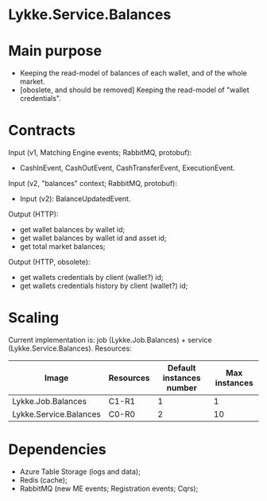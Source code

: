 # Lykke.Service.Balances 

# Main purpose

  - Keeping the read-model of balances of each wallet, and of the whole market.
  - [oboslete, and should be removed] Keeping the read-model of "wallet credentials".

# Contracts

Input (v1, Matching Engine events; RabbitMQ, protobuf):
  - CashInEvent, CashOutEvent, CashTransferEvent, ExecutionEvent.

Input (v2, "balances" context; RabbitMQ, protobuf):
  - Input (v2): BalanceUpdatedEvent.

Output (HTTP):
  - get wallet balances by wallet id;
  - get wallet balances by wallet id and asset id;
  - get total market balances;

Output (HTTP, obsolete):
  - get wallets credentials by client (wallet?) id;
  - get wallets credentials history by client (wallet?) id;

# Scaling
Current implementation is: job (Lykke.Job.Balances) + service (Lykke.Service.Balances).
Resources: 

| Image | Resources | Default instances number | Max instances |
| ------ | ------ | ------ | ------ |
| Lykke.Job.Balances | C1-R1 | 1 | 1 |
| Lykke.Service.Balances | C0-R0 | 2 | 10 |

# Dependencies
  - Azure Table Storage (logs and data);
  - Redis (cache);
  - RabbitMQ (new ME events; Registration events; Cqrs);
